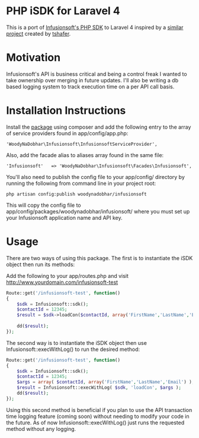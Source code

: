 PHP iSDK for Laravel 4
==================
This is a port of [Infusionsoft's PHP SDK](https://github.com/infusionsoft/PHP-iSDK) to Laravel 4 inspired by a [similar project](https://github.com/tshafer/Infusionsoft-for-Laravel-4/tree/master/src/Chrono/Infusionsoft) created by [tshafer](https://github.com/tshafer).

Motivation
==================
Infusionsoft's API is business critical and being a control freak I wanted to take ownership over merging in future updates. I'll also be writing a db based logging system to track execution time on a per API call basis.

Installation Instructions
==================
Install the [package](https://packagist.org/packages/woodynadobhar/infusionsoft) using composer and add the following entry to the array of service providers found in app/config/app.php:

`'WoodyNaDobhar\Infusionsoft\InfusionsoftServiceProvider',`

Also, add the facade alias to aliases array found in the same file:

`'Infusionsoft'	  => 'WoodyNaDobhar\Infusionsoft\Facades\Infusionsoft',`

You'll also need to publish the config file to your app/config/ directory by running the following from command line in your project root:

`php artisan config:publish woodynadobhar/infusionsoft`

This will copy the config file to app/config/packages/woodynadobhar/infusionsoft/ where you must set up your Infusionsoft application name and API key.

Usage
==================
There are two ways of using this package. The first is to instantiate the iSDK object then run its methods: 

Add the following to your app/routes.php and visit http://www.yourdomain.com/infusionsoft-test

```php
Route::get('/infusionsoft-test', function()
{
	$sdk = Infusionsoft::sdk();
	$contactId = 12345;
	$result = $sdk->loadCon($contactId, array('FirstName','LastName','Email'));
	
	dd($result);
});
```

The second way is to instantiate the iSDK object then use Infusionsoft::execWithLog() to run the desired method:

```php
Route::get('/infusionsoft-test', function()
{	
	$sdk = Infusionsoft::sdk();
	$contactId = 12345;
	$args = array( $contactId, array('FirstName','LastName','Email') );
	$result = Infusionsoft::execWithLog( $sdk, 'loadCon', $args );
	dd($result);
});
```

Using this second method is beneficial if you plan to use the API transaction time logging feature (coming soon) without needing to modify your code in the future. As of now Infusionsoft::execWithLog() just runs the requested method without any logging. 

